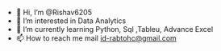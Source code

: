 - 👋 Hi, I’m @Rishav6205
- 👀 I’m interested in  Data Analytics
- 🌱 I’m currently learning  Python, Sql ,Tableu, Advance Excel
- 📫 How to reach me mail id-rabtohc@gmail.com

<!---
Rishav6205/Rishav6205 is a ✨ special ✨ repository because its `README.md` (this file) appears on your GitHub profile.
You can click the Preview link to take a look at your changes.
--->
